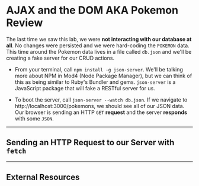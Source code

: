 # AJAX and the DOM AKA Pokemon Review

The last time we saw this lab, we were **not interacting with our database at all**. No changes were persisted and we were hard-coding the `POKEMON` data. This time around the Pokemon data lives in a file called `db.json` and we'll be creating a fake server for our CRUD actions.

- From your terminal, call `npm install -g json-server`. We'll be talking more about NPM in Mod4 (Node Package Manager), but we can think of this as being similar to Ruby's Bundler and gems. `json-server` is a JavaScript package that will fake a RESTful server for us.

- To boot the server, call `json-server --watch db.json`. If we navigate to http://localhost:3000/pokemons, we should see all of our JSON data. Our browser is sending an HTTP `GET` **request** and the server **responds** with some `JSON`.

---

## Sending an HTTP Request to our Server with `fetch`




---

## External Resources


<!-- markdown vars -->
[mdn-accept-header]: https://developer.mozilla.org/en-US/docs/Web/HTTP/Headers/Accept
[mdn-content-type-header]: https://developer.mozilla.org/en-US/docs/Web/HTTP/Headers/Content-Type
